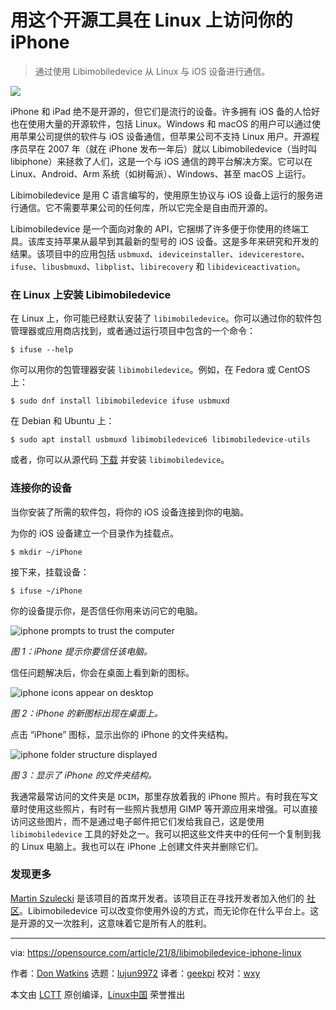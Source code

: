 [#]: subject: "Access your iPhone on Linux with this open source tool"
[#]: via: "https://opensource.com/article/21/8/libimobiledevice-iphone-linux"
[#]: author: "Don Watkins https://opensource.com/users/don-watkins"
[#]: collector: "lujun9972"
[#]: translator: "geekpi"
[#]: reviewer: "wxy"
[#]: publisher: " "
[#]: url: " "

用这个开源工具在 Linux 上访问你的 iPhone
======

> 通过使用 Libimobiledevice 从 Linux 与 iOS 设备进行通信。

![](https://img.linux.net.cn/data/attachment/album/202108/31/092907bc26qep3ekc73czl.jpg)

iPhone 和 iPad 绝不是开源的，但它们是流行的设备。许多拥有 iOS 备的人恰好也在使用大量的开源软件，包括 Linux。Windows 和 macOS 的用户可以通过使用苹果公司提供的软件与 iOS 设备通信，但苹果公司不支持 Linux 用户。开源程序员早在 2007 年（就在 iPhone 发布一年后）就以 Libimobiledevice（当时叫 libiphone）来拯救了人们，这是一个与 iOS 通信的跨平台解决方案。它可以在 Linux、Android、Arm 系统（如树莓派）、Windows、甚至 macOS 上运行。

Libimobiledevice 是用 C 语言编写的，使用原生协议与 iOS 设备上运行的服务进行通信。它不需要苹果公司的任何库，所以它完全是自由而开源的。

Libimobiledevice 是一个面向对象的 API，它捆绑了许多便于你使用的终端工具。该库支持苹果从最早到其最新的型号的 iOS 设备。这是多年来研究和开发的结果。该项目中的应用包括 `usbmuxd`、`ideviceinstaller`、`idevicerestore`、`ifuse`、`libusbmuxd`、`libplist`、`libirecovery` 和 `libideviceactivation`。

### 在 Linux 上安装 Libimobiledevice

在 Linux 上，你可能已经默认安装了 `libimobiledevice`。你可以通过你的软件包管理器或应用商店找到，或者通过运行项目中包含的一个命令：

```
$ ifuse --help
```

你可以用你的包管理器安装 `libimobiledevice`。例如，在 Fedora 或 CentOS 上：

```
$ sudo dnf install libimobiledevice ifuse usbmuxd
```

在 Debian 和 Ubuntu 上：


```
$ sudo apt install usbmuxd libimobiledevice6 libimobiledevice-utils
```

或者，你可以从源代码 [下载][2] 并安装 `libimobiledevice`。

### 连接你的设备

当你安装了所需的软件包，将你的 iOS 设备连接到你的电脑。

为你的 iOS 设备建立一个目录作为挂载点。

```
$ mkdir ~/iPhone
```

接下来，挂载设备：

```
$ ifuse ~/iPhone
```

你的设备提示你，是否信任你用来访问它的电脑。

![iphone prompts to trust the computer][3]

*图 1：iPhone 提示你要信任该电脑。*

信任问题解决后，你会在桌面上看到新的图标。

![iphone icons appear on desktop][4]

*图 2：iPhone 的新图标出现在桌面上。*

点击 “iPhone” 图标，显示出你的 iPhone 的文件夹结构。

![iphone folder structure displayed][5]

*图 3：显示了 iPhone 的文件夹结构。*

我通常最常访问的文件夹是 `DCIM`，那里存放着我的 iPhone 照片。有时我在写文章时使用这些照片，有时有一些照片我想用 GIMP 等开源应用来增强。可以直接访问这些图片，而不是通过电子邮件把它们发给我自己，这是使用 `libimobiledevice` 工具的好处之一。我可以把这些文件夹中的任何一个复制到我的 Linux 电脑上。我也可以在 iPhone 上创建文件夹并删除它们。

### 发现更多

[Martin Szulecki][6] 是该项目的首席开发者。该项目正在寻找开发者加入他们的 [社区][7]。Libimobiledevice 可以改变你使用外设的方式，而无论你在什么平台上。这是开源的又一次胜利，这意味着它是所有人的胜利。

--------------------------------------------------------------------------------

via: https://opensource.com/article/21/8/libimobiledevice-iphone-linux

作者：[Don Watkins][a]
选题：[lujun9972][b]
译者：[geekpi](https://github.com/geekpi)
校对：[wxy](https://github.com/wxy)

本文由 [LCTT](https://github.com/LCTT/TranslateProject) 原创编译，[Linux中国](https://linux.cn/) 荣誉推出

[a]: https://opensource.com/users/don-watkins
[b]: https://github.com/lujun9972
[1]: https://opensource.com/sites/default/files/styles/image-full-size/public/lead-images/idea_innovation_mobile_phone.png?itok=RqVtvxkd (A person looking at a phone)
[2]: https://github.com/libimobiledevice/libimobiledevice/
[3]: https://opensource.com/sites/default/files/1trust_0.png
[4]: https://opensource.com/sites/default/files/2docks.png
[5]: https://opensource.com/sites/default/files/2iphoneicon.png
[6]: https://github.com/FunkyM
[7]: https://libimobiledevice.org/#community
